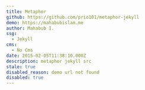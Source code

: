 ```yaml
---
title: Metaphor
github: https://github.com/prio101/metaphor-jekyll
demo: https://mahabubislam.me
author: Mahabub I.
ssg:
  - Jekyll
cms:
  - No Cms
date: 2015-02-05T11:38:10.000Z
description: metaphor jekyll src
stale: true
disabled_reason: demo url not found
disabled: true
---
```

